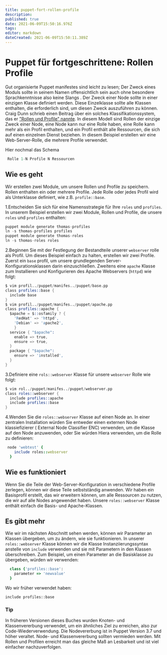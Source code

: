 ```yaml
---
title: puppet-fort-rollen-profile
description: 
published: true
date: 2021-06-09T15:50:16.976Z
tags: 
editor: markdown
dateCreated: 2021-06-09T15:50:11.389Z
---
```


# Puppet für fortgeschrittene: Rollen Profile

Gut organisierte Puppet manifestes sind leicht zu lesen; Der Zweck eines Moduls sollte in seinem Namen offensichtlich sein auch ohne besondere Sprachkenntnisse also keine Slangs .
Der Zweck einer Node sollte in einer einzigen Klasse definiert werden.
Diese Einzelklasse sollte alle Klassen enthalten, die erforderlich sind, um diesen Zweck auszuführen zu können.
Craig Dunn schrieb einen Beitrag über ein solches Klassifikationssystem, das er ["Rollen und Profile" nannte](htt../puppet//www.craigdunn.o../puppet/20../puppet/../puppet/2../puppet/).
In diesem Modell sind Rollen der einzige Zweck einer Node, eine Node kann nur eine Rolle haben, eine Rolle kann mehr als ein Profil enthalten, und ein Profil enthält alle Ressourcen, die sich auf einen einzelnen Dienst beziehen. In diesem Beispiel erstellen wir eine Web-Server-Rolle, die mehrere Profile verwendet.

Hier nochmal das Schema

```s
 Rolle 1-N Profile N Ressourcen

```

## Wie es geht

Wir erstellen zwei Module, um unsere Rollen und Profile zu speichern. Rollen enthalten ein oder mehrere Profile. Jede Rolle oder jedes Profil wird als Unterklasse definiert, wie z.B. `profile::base`.

1.Entscheiden Sie sich für eine Namensstrategie für Ihre `roles` und `profiles`.
In unserem Beispiel erstellen wir zwei Module, Rollen und Profile, die unsere `roles` und `profiles` enthalten:

```s
puppet module generate thomas-profiles
ln -s thomas-profiles profiles
puppet module generate thomas-roles
ln -s thomas-roles roles
```

2.Beginnen Sie mit der Festlegung der Bestandteile unserer `webserver` rolle als Profil. Um dieses Beispiel einfach zu halten, erstellen wir zwei Profile. Zuerst ein `base` profil, um unsere grundlegenden Server-Konfigurationsklassen darin einzuschließen. Zweitens eine `apache` Klasse zum Installieren und Konfigurieren des Apache Webservers (`httpd`) wie folgt:

```s
$ vim profil../puppet/manifes../puppet/base.pp
class profiles::base {
  include base
}
$ vim profil../puppet/manifes../puppet/apache.pp
class profiles::apache {
  $apache = $::osfamily ? {
    'RedHat' => 'httpd',
    'Debian' => 'apache2',
    }
  service { "$apache":
    enable => true,
    ensure => true,
  }
  package { "$apache":
    ensure => 'installed',
  }
}
```

3.Definiere eine `rols::webserver` Klasse für unsere `webserver` Rolle wie folgt:

```s
$ vim rol../puppet/manifes../puppet/webserver.pp
class roles::webserver {
  include profiles::apache
  include profiles::base
}
```

4.Wenden Sie die `roles::webserver` Klasse auf einen Node an.
In einer zentralen Installation würden Sie entweder einen externen Node klassiefizierer ( External Node Classifier ENC) verwenden, um die Klasse auf den Node anzuwenden, oder Sie würden Hiera verwenden, um die Rolle zu definieren:

```ruby
 node 'webtest' {
    include roles::webserver
  }
```

## Wie es funktioniert

Wenn Sie die Teile der Web-Server-Konfiguration in verschiedene Profile zerlegen, können wir diese Teile selbstständig anwenden.
Wir haben ein Basisprofil erstellt, das wir erweitern können, um alle Ressourcen zu nutzen, die wir auf alle Nodes angewendet haben.
Unsere `roles::webserver` Klasse enthält einfach die Basis- und Apache-Klassen.

## Es gibt mehr

Wie wir im nächsten Abschnitt sehen werden, können wir Parameter an Klassen übergeben, um zu ändern, wie sie funktionieren.
In unserer `roles::webserver` Klasse können wir die Klasse Instanziierungssyntax anstelle von `include` verwenden und sie mit Parametern in den Klassen überschreiben.
Zum Beispiel, um einen Parameter an die Basisklasse zu übergeben, würden wir verwenden:

```ruby
  class {'profiles::base':
    parameter => 'newvalue'
  }
```

Wo wir früher verwendet haben:

`include profiles::base`

### Tip

In früheren Versionen dieses Buches wurden Knoten- und Klassenvererbung verwendet, um ein ähnliches Ziel zu erreichen, also zur Code-Wiederverwendung.
Die Nodevererbung ist in Puppet Version 3.7 und höher veraltet.
Node- und Klassenvererbung sollten vermieden werden.
Mit Rollen und Profilen erreicht man das gleiche Maß an Lesbarkeit und ist viel einfacher nachzuverfolgen.
